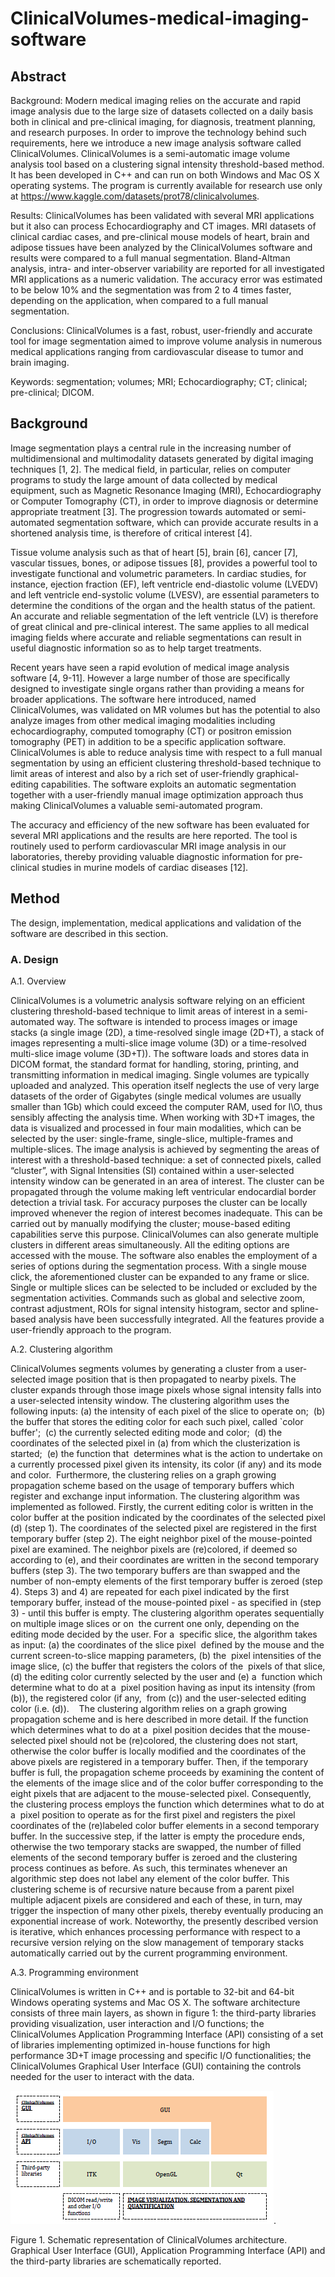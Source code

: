 # ClinicalVolumes-medical-imaging-software

## Abstract
Background: Modern medical imaging relies on the accurate and rapid image analysis due to the large size of datasets collected on a daily basis both in clinical and pre-clinical imaging, for diagnosis, treatment planning, and research purposes. In order to improve the technology behind such requirements, here we introduce a new image analysis software called ClinicalVolumes. ClinicalVolumes is a semi-automatic image volume analysis tool based on a clustering signal intensity threshold-based method. It has been developed in C++ and can run on both Windows and Mac OS X operating systems. The program is currently available for research use only at https://www.kaggle.com/datasets/prot78/clinicalvolumes. 

Results: ClinicalVolumes has been validated with several MRI applications but it also can process Echocardiography and CT images. MRI datasets of clinical cardiac cases, and pre-clinical mouse models of heart, brain and adipose tissues have been analyzed by the ClinicalVolumes software and results were compared to a full manual segmentation. Bland-Altman analysis, intra- and inter-observer variability are reported for all investigated MRI applications as a numeric validation. The accuracy error was estimated to be below 10% and the segmentation was from 2 to 4 times faster, depending on the application, when compared to a full manual segmentation.

Conclusions: ClinicalVolumes is a fast, robust, user-friendly and accurate tool for image segmentation aimed to improve volume analysis in numerous medical applications ranging from cardiovascular disease to tumor and brain imaging.           

Keywords: segmentation; volumes; MRI; Echocardiography; CT; clinical; pre-clinical; DICOM.


## Background
Image segmentation plays a central rule in the increasing number of multidimensional and multimodality datasets generated by digital imaging techniques [1, 2]. The medical field, in particular, relies on computer programs to study the large amount of data collected by medical equipment, such as Magnetic Resonance Imaging (MRI), Echocardiography or Computer Tomography (CT), in order to improve diagnosis or determine appropriate treatment [3]. The progression towards automated or semi-automated segmentation software, which can provide accurate results in a shortened analysis time, is therefore of critical interest [4].

Tissue volume analysis such as that of heart [5], brain [6], cancer [7], vascular tissues, bones, or adipose tissues [8], provides a powerful tool to investigate functional and volumetric parameters. In cardiac studies, for instance, ejection fraction (EF), left ventricle end-diastolic volume (LVEDV) and left ventricle end-systolic volume (LVESV), are essential parameters to determine the conditions of the organ and the health status of the patient. An accurate and reliable segmentation of the left ventricle (LV) is therefore of great clinical and pre-clinical interest. The same applies to all medical imaging fields where accurate and reliable segmentations can result in useful diagnostic information so as to help target treatments. 

Recent years have seen a rapid evolution of medical image analysis software [4, 9-11]. However a large number of those are specifically designed to investigate single organs rather than providing a means for broader applications. The software here introduced, named ClinicalVolumes, was validated on MR volumes but has the potential to also analyze images from other medical imaging modalities including echocardiography, computed tomography (CT) or positron emission tomography (PET) in addition to be a specific application software. ClinicalVolumes is able to reduce analysis time with respect to a full manual segmentation by using an efficient clustering threshold-based technique to limit areas of interest and also by a rich set of user-friendly graphical-editing capabilities. The software exploits an automatic segmentation together with a user-friendly manual image optimization approach thus making ClinicalVolumes a valuable semi-automated program. 

The accuracy and efficiency of the new software has been evaluated for several MRI applications and the results are here reported. The tool is routinely used to perform cardiovascular MRI image analysis in our laboratories, thereby providing valuable diagnostic information for pre-clinical studies in murine models of cardiac diseases [12]. 


## Method
The design, implementation, medical applications and validation of the software are described in this section.

### A. Design

A.1. Overview

ClinicalVolumes is a volumetric analysis software relying on an efficient clustering threshold-based technique to limit areas of interest in a semi-automated way. The software is intended to process images or image stacks (a single image (2D), a time-resolved single image (2D+T), a stack of images representing a multi-slice image volume (3D) or a time-resolved multi-slice image volume (3D+T)).
The software loads and stores data in DICOM format, the standard format for handling, storing, printing, and transmitting information in medical imaging. Single volumes are typically uploaded and analyzed. This operation itself neglects the use of very large datasets of the order of Gigabytes (single medical volumes are usually smaller than 1Gb) which could exceed the computer RAM, used for I\O, thus sensibly affecting the analysis time.
When working with 3D+T images, the data is visualized and processed in four main modalities, which can be selected by the user: single-frame, single-slice, multiple-frames and multiple-slices.
The image analysis is achieved by segmenting the areas of interest with a threshold-based technique: a set of connected pixels, called “cluster”, with Signal Intensities (SI) contained within a user-selected intensity window can be generated in an area of interest. The cluster can be propagated through the volume making left ventricular endocardial border detection a trivial task. For accuracy purposes the cluster can be locally improved whenever the region of interest becomes inadequate. This can be carried out by manually modifying the cluster; mouse-based editing capabilities serve this purpose. ClinicalVolumes can also generate multiple clusters in different areas simultaneously. All the editing options are accessed with the mouse. 
The software also enables the employment of a series of options during the segmentation process. With a single mouse click, the aforementioned cluster can be expanded to any frame or slice. Single or multiple slices can be selected to be included or excluded by the segmentation activities. Commands such as global and selective zoom, contrast adjustment, ROIs for signal intensity histogram, sector and spline-based analysis have been successfully integrated. All the features provide a user-friendly approach to the program.  

A.2. Clustering algorithm

ClinicalVolumes segments volumes by generating a cluster from a user-selected image position that is then propagated to nearby pixels. The cluster expands through those image pixels whose signal intensity falls into a user-selected intensity window. The clustering algorithm uses the following inputs:
(a) the intensity of each pixel of the slice to operate on; 
(b) the buffer that stores the editing color for each such pixel, called `color buffer'; 
(c) the currently selected editing mode and color; 
(d) the coordinates of the selected pixel in (a) from which the clusterization is started; 
(e) the function that  determines what is the action to undertake on a currently processed pixel given its intensity, its color (if any) and its mode and color. 
Furthermore, the clustering relies on a graph growing propagation scheme based on the usage of temporary buffers which register and exchange input information. 
The clustering algorithm was implemented as followed. Firstly, the current editing color is written in the color buffer at the position indicated by the coordinates of the selected pixel (d) (step 1). The coordinates of the selected pixel are registered in the first temporary buffer (step 2). The eight neighbor pixel of the mouse-pointed pixel are examined. The neighbor pixels are (re)colored, if deemed so according to (e), and their coordinates are written in the second temporary buffers (step 3). The two temporary buffers are than swapped and the number of non-empty elements of the first temporary buffer is zeroed (step 4). Steps 3) and 4) are repeated for each pixel indicated by the first temporary buffer, instead of the mouse-pointed pixel - as specified in (step 3) - until this buffer is empty.
The clustering algorithm operates sequentially on multiple image slices or on  the current one only, depending on the editing mode decided by the user. For a  specific slice, the algorithm takes as input: 
(a) the coordinates of the slice pixel  defined by the mouse and the current screen-to-slice mapping parameters, 
(b) the  pixel intensities of the image slice, 
(c) the buffer that registers the colors of the  pixels of that slice, 
(d) the editing color currently selected by the user and 
(e) a  function which determine what to do at a  pixel position having as input its intensity (from (b)), the registered color (if any,  from (c)) and the user-selected editing color (i.e. (d)).   
The clustering algorithm relies on a graph growing propagation scheme and is here described in more detail. If the function which determines what to do at a  pixel position decides that the mouse-selected pixel should not be (re)colored, the clustering does not start, otherwise the color buffer is locally modified and the coordinates of the above pixels are registered in a temporary buffer. Then, if the temporary buffer is full, the propagation scheme proceeds by examining the content of the elements of the image slice and of the color buffer corresponding to the eight pixels that are adjacent to the mouse-selected pixel. Consequently, the clustering process employs the function which determines what to do at a  pixel position to operate as for the first pixel and registers the pixel coordinates of the (re)labeled color buffer elements in a second temporary buffer. In the successive step, if the latter is empty the procedure ends, otherwise the two temporary stacks are swapped, the number of filled elements of the second temporary buffer is zeroed and the clustering process continues as before. As such, this terminates whenever an algorithmic step does not label any element of the color buffer. 
This clustering scheme is of recursive nature because from a parent pixel multiple adjacent pixels are considered and each of these, in turn, may trigger the inspection of many other pixels, thereby eventually producing an exponential increase of work. Noteworthy, the presently described version is iterative, which enhances processing performance with respect to a recursive version relying on the slow management of temporary stacks automatically carried out by the current programming environment.

A.3. Programming environment

ClinicalVolumes is written in C++ and is portable to 32-bit and 64-bit Windows operating systems and Mac OS X.
The software architecture consists of three main layers, as shown in figure 1: the third-party libraries providing visualization, user interaction and I/O functions; the ClinicalVolumes Application Programming Interface (API) consisting of a set of libraries implementing optimized in-house functions for high performance 3D+T image processing and specific I/O functionalities; the ClinicalVolumes Graphical User Interface (GUI) containing the controls needed for the user to interact with the data.


![hello](images/Fig1.PNG).

Figure 1. Schematic representation of ClinicalVolumes architecture. Graphical User Interface (GUI), Application Programming Interface (API) and the third-party libraries are schematically reported.
